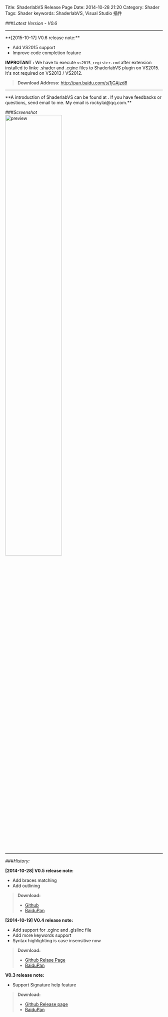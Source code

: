 Title: ShaderlabVS Release Page
Date: 2014-10-28 21:20
Category: Shader
Tags: Shader
keywords: ShaderlabVS, Visual Studio 插件


###_Latest Version - V0.6_  
<hr>
**[2015-10-17] V0.6 release note:**

* Add VS2015 support
* Improve code completion feature


**IMPROTANT :** We have to execute `vs2015_register.cmd` after extension installed to linke .shader and .cginc files to ShaderlabVS plugin on VS2015. It's not required on VS2013 / VS2012.

> **Download Address:** <http://pan.baidu.com/s/1jGAjzd8>

<hr>
**A introduction of ShaderlabVS can be found at <https://github.com/wudixiaop/ShaderlabVS/blob/master/README.md>. If you have feedbacks or questions, send email to me. My email is rockylai@qq.com.**  


###_Screenshot_  
<img alt="preview" src="https://github.com/wudixiaop/ShaderlabVS/raw/master/img/Highlighting.PNG" width="60%"/>

------------------------------
###_History:_

**[2014-10-28] V0.5 release note:**

* Add braces matching
* Add outlining

> **Download:**
>
> * [Github](https://github.com/wudixiaop/ShaderlabVS/releases/download/0.5/ShaderlabVS-0.5.zip)
> * [BaiduPan](http://pan.baidu.com/s/1qW9aR5E)

**[2014-10-19] V0.4 release note:**

* Add support for .cginc and .glslinc file
* Add more keywords support
* Syntax highlighting is case insensitive now

> **Download:**
>
> * [Github Relase Page](https://github.com/wudixiaop/ShaderlabVS/releases/download/0.4/ShaderlabVS.zip)
> * [BaiduPan](http://pan.baidu.com/s/1o6sPOUI)



**V0.3 release note:**

* Support Signature help feature

> **Download:**
>
> * [Github Release page](https://github.com/wudixiaop/ShaderlabVS/releases/download/0.3/ShaderlabVS-0.3.zip)
> * [BaiduPan](http://pan.baidu.com/s/1eQEJQHO)
